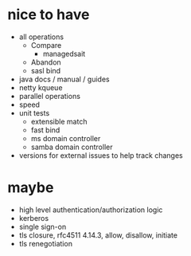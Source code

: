 # nice to have

- all operations
  - Compare
    - managedsait 
  - Abandon
  - sasl bind
- java docs / manual / guides
- netty kqueue
- parallel operations
- speed
- unit tests
  - extensible match
  - fast bind
  - ms domain controller
  - samba domain controller
- versions for external issues to help track changes

# maybe

- high level authentication/authorization logic
- kerberos
- single sign-on
- tls closure, rfc4511 4.14.3, allow, disallow, initiate
- tls renegotiation
